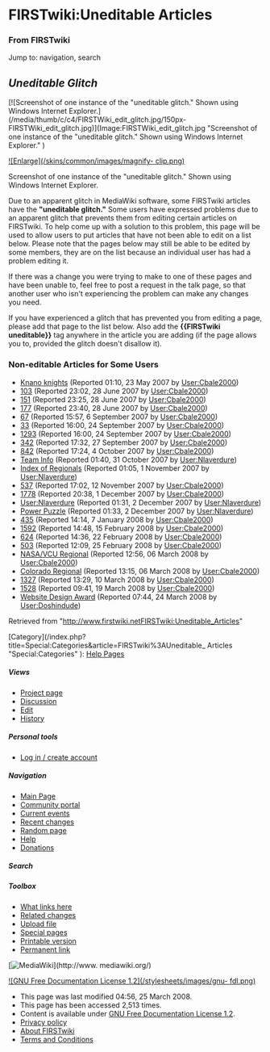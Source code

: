 
# FIRSTwiki:Uneditable Articles

### From FIRSTwiki

Jump to: navigation, search

_**Uneditable Glitch**_  
---  
  
[![Screenshot of one instance of the "uneditable glitch." Shown using Windows
Internet Explorer.](/media/thumb/c/c4/FIRSTWiki_edit_glitch.jpg/150px-
FIRSTWiki_edit_glitch.jpg)](Image:FIRSTWiki_edit_glitch.jpg
"Screenshot of one instance of the "uneditable glitch." Shown using Windows
Internet Explorer." )

[![Enlarge](/skins/common/images/magnify-
clip.png)](Image:FIRSTWiki_edit_glitch.jpg "Enlarge" )

Screenshot of one instance of the "uneditable glitch." Shown using Windows
Internet Explorer.  
  
Due to an apparent glitch in MediaWiki software, some FIRSTwiki articles have
the **"uneditable glitch."** Some users have expressed problems due to an
apparent glitch that prevents them from editing certain articles on FIRSTwiki.
To help come up with a solution to this problem, this page will be used to
allow users to put articles that have not been able to edit on a list below.
Please note that the pages below may still be able to be edited by some
members, they are on the list because an individual user has had a problem
editing it.

  
If there was a change you were trying to make to one of these pages and have
been unable to, feel free to post a request in the talk page, so that another
user who isn't experiencing the problem can make any changes you need.

  
If you have experienced a glitch that has prevented you from editing a page,
please add that page to the list below. Also add the **{{FIRSTwiki
uneditable}}** tag anywhere in the article you are adding (if the page allows
you to, provided the glitch doesn't disallow it).


### Non-editable Articles for Some Users

  * [Knano knights](Knano_knights "Knano knights" ) (Reported 01:10, 23 May 2007 by [User:Cbale2000](User:Cbale2000 "User:Cbale2000" )) 
  * [103](103 "103" ) (Reported 23:02, 28 June 2007 by [User:Cbale2000](User:Cbale2000 "User:Cbale2000" )) 
  * [151](151 "151" ) (Reported 23:25, 28 June 2007 by [User:Cbale2000](User:Cbale2000 "User:Cbale2000" )) 
  * [177](177 "177" ) (Reported 23:40, 28 June 2007 by [User:Cbale2000](User:Cbale2000 "User:Cbale2000" )) 
  * [67](67 "67" ) (Reported 15:57, 6 September 2007 by [User:Cbale2000](User:Cbale2000 "User:Cbale2000" )) 
  * [33](33 "33" ) (Reported 16:00, 24 September 2007 by [User:Cbale2000](User:Cbale2000 "User:Cbale2000" )) 
  * [1293](1293 "1293" ) (Reported 16:00, 24 September 2007 by [User:Cbale2000](User:Cbale2000 "User:Cbale2000" )) 
  * [342](342 "342" ) (Reported 17:32, 27 September 2007 by [User:Cbale2000](User:Cbale2000 "User:Cbale2000" )) 
  * [842](842 "842" ) (Reported 17:24, 4 October 2007 by [User:Cbale2000](User:Cbale2000 "User:Cbale2000" )) 
  * [Team Info](Team_Info "Team Info" ) (Reported 01:40, 31 October 2007 by [User:Nlaverdure](User:Nlaverdure "User:Nlaverdure" )) 
  * [Index of Regionals](Index_of_Regionals "Index of Regionals" ) (Reported 01:05, 1 November 2007 by [User:Nlaverdure](User:Nlaverdure "User:Nlaverdure" )) 
  * [537](537 "537" ) (Reported 17:02, 12 November 2007 by [User:Cbale2000](User:Cbale2000 "User:Cbale2000" )) 
  * [1778](1778 "1778" ) (Reported 20:38, 1 December 2007 by [User:Cbale2000](User:Cbale2000 "User:Cbale2000" )) 
  * [User:Nlaverdure](User:Nlaverdure "User:Nlaverdure" ) (Reported 01:31, 2 December 2007 by [User:Nlaverdure](User:Nlaverdure "User:Nlaverdure" )) 
  * [Power Puzzle](Power_Puzzle "Power Puzzle" ) (Reported 01:33, 2 December 2007 by [User:Nlaverdure](User:Nlaverdure "User:Nlaverdure" )) 
  * [435](435 "435" ) (Reported 14:14, 7 January 2008 by [User:Cbale2000](User:Cbale2000 "User:Cbale2000" )) 
  * [1592](1592 "1592" ) (Reported 14:48, 15 February 2008 by [User:Cbale2000](User:Cbale2000 "User:Cbale2000" )) 
  * [624](624 "624" ) (Reported 14:36, 22 February 2008 by [User:Cbale2000](User:Cbale2000 "User:Cbale2000" )) 
  * [503](503 "503" ) (Reported 12:09, 25 February 2008 by [User:Cbale2000](User:Cbale2000 "User:Cbale2000" )) 
  * [NASA/VCU Regional](NASA/VCU_Regional "NASA/VCU Regional" ) (Reported 12:56, 06 March 2008 by [User:Cbale2000](User:Cbale2000 "User:Cbale2000" )) 
  * [Colorado Regional](Colorado_Regional "Colorado Regional" ) (Reported 13:15, 06 March 2008 by [User:Cbale2000](User:Cbale2000 "User:Cbale2000" )) 
  * [1327](1327 "1327" ) (Reported 13:29, 10 March 2008 by [User:Cbale2000](User:Cbale2000 "User:Cbale2000" )) 
  * [1528](1528 "1528" ) (Reported 09:41, 19 March 2008 by [User:Cbale2000](User:Cbale2000 "User:Cbale2000" )) 
  * [Website Design Award](Website_Design_Award "Website Design Award" ) (Reported 07:44, 24 March 2008 by [User:Doshindude](/index.php?title=User:Doshindude&action=edit "User:Doshindude" )) 

Retrieved from
"<http://www.firstwiki.netFIRSTwiki:Uneditable_Articles>"

[Category](/index.php?title=Special:Categories&article=FIRSTwiki%3AUneditable_
Articles "Special:Categories" ): [Help Pages](Category:Help_Pages
"Category:Help Pages" )

##### Views

  * [Project page](FIRSTwiki:Uneditable_Articles)
  * [Discussion](FIRSTwiki_talk:Uneditable_Articles)
  * [Edit](/index.php?title=FIRSTwiki:Uneditable_Articles&action=edit)
  * [History](/index.php?title=FIRSTwiki:Uneditable_Articles&action=history)

##### Personal tools

  * [Log in / create account](/index.php?title=Special:Userlogin&returnto=FIRSTwiki:Uneditable_Articles)

[](Main_Page "Main Page" )

##### Navigation

  * [Main Page](Main_Page)
  * [Community portal](FIRSTwiki:Community_portal)
  * [Current events](Current_events)
  * [Recent changes](Special:Recentchanges)
  * [Random page](Special:Random)
  * [Help](FIRSTwiki:Help)
  * [Donations](FIRSTwiki:Site_support)

##### Search



##### Toolbox

  * [What links here](Special:Whatlinkshere/FIRSTwiki:Uneditable_Articles)
  * [Related changes](Special:Recentchangeslinked/FIRSTwiki:Uneditable_Articles)
  * [Upload file](Special:Upload)
  * [Special pages](Special:Specialpages)
  * [Printable version](/index.php?title=FIRSTwiki:Uneditable_Articles&printable=yes)
  * [Permanent link](/index.php?title=FIRSTwiki:Uneditable_Articles&oldid=67205)

[![MediaWiki](/skins/common/images/poweredby_mediawiki_88x31.png)](http://www.
mediawiki.org/)

[![GNU Free Documentation License 1.2](/stylesheets/images/gnu-
fdl.png)](http://www.gnu.org/copyleft/fdl.html)

  * This page was last modified 04:56, 25 March 2008.
  * This page has been accessed 2,513 times.
  * Content is available under [GNU Free Documentation License 1.2](http://www.gnu.org/copyleft/fdl.html "http://www.gnu.org/copyleft/fdl.html" ).
  * [Privacy policy](FIRSTwiki:Privacy_policy "FIRSTwiki:Privacy policy" )
  * [About FIRSTwiki](FIRSTwiki:About "FIRSTwiki:About" )
  * [Terms and Conditions](FIRSTwiki:Terms_and_conditions "FIRSTwiki:Terms and conditions" )

